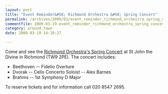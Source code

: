 ```yaml
---
layout: post
title: "Event Reminder&#58; Richmond Orchestra &#58; Spring Concert"
permalink: /archives/2009/03/event_reminder_richmond_orchestra_spring_concert.html
commentfile: 2009-03-19-event_reminder_richmond_orchestra_spring_concert
category: around_town
date: 2009-03-19 14:10:27

---
```


Come and see the [Richmond Orchestra's Spring Concert](https://stmargarets.london/event/concert/200705141994) at St John the Divine in Richmond (TW9 2PE). The concert includes:

-   Beethoven -- Fidelio Overture
-   Dvorak -- Cello Concerto Soloist -- Alex Barnes
-   Brahms -- 1st Symphony D Major

To reserve tickets and for information call 020 8547 2695.
